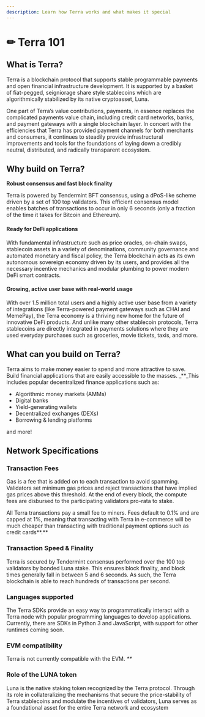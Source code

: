 ```yaml
---
description: Learn how Terra works and what makes it special
---
```


# ✏ Terra 101

## **What is Terra?**

Terra is a blockchain protocol that supports stable programmable payments and open financial infrastructure development. It is supported by a basket of fiat-pegged, seigniorage share style stablecoins which are algorithmically stabilized by its native cryptoasset, Luna.

One part of Terra’s value contributions, payments, in essence replaces the complicated payments value chain, including credit card networks, banks, and payment gateways with a single blockchain layer. In concert with the efficiencies that Terra has provided payment channels for both merchants and consumers, it continues to steadily provide infrastructural improvements and tools for the foundations of laying down a credibly neutral, distributed, and radically transparent ecosystem.

## **Why build on Terra?**

**Robust consensus and fast block finality**

Terra is powered by Tendermint BFT consensus, using a dPoS-like scheme driven by a set of 100 top validators. This efficient consensus model enables batches of transactions to occur in only 6 seconds \(only a fraction of the time it takes for Bitcoin and Ethereum\).

#### Ready for DeFi applications <a id="ready-for-defi-applications"></a>

With fundamental infrastructure such as price oracles, on-chain swaps, stablecoin assets in a variety of denominations, community governance and automated monetary and fiscal policy, the Terra blockchain acts as its own autonomous sovereign economy driven by its users, and provides all the necessary incentive mechanics and modular plumbing to power modern DeFi smart contracts.

#### Growing, active user base with real-world usage <a id="growing-active-user-base-with-real-world-usage"></a>

With over 1.5 million total users and a highly active user base from a variety of integrations \(like Terra-powered payment gateways such as CHAI and MemePay\), the Terra economy is a thriving new home for the future of innovative DeFi products. And unlike many other stablecoin protocols, Terra stablecoins are directly integrated in payments solutions where they are used everyday purchases such as groceries, movie tickets, taxis, and more.

## **What can you build on Terra?**

Terra aims to make money easier to spend and more attractive to save. Build financial applications that are easily accessible to the masses. _\*\*_This includes popular decentralized finance applications such as:

* Algorithmic money markets \(AMMs\) 
* Digital banks 
* Yield-generating wallets
* Decentralized exchanges \(DEXs\)
* Borrowing & lending platforms 

and more!

## **Network Specifications**

### **Transaction Fees**

Gas is a fee that is added on to each transaction to avoid spamming. Validators set minimum gas prices and reject transactions that have implied gas prices above this threshold. At the end of every block, the compute fees are disbursed to the participating validators pro-rata to stake.

All Terra transactions pay a small fee to miners. Fees default to 0.1% and are capped at 1%, meaning that transacting with Terra in e-commerce will be much cheaper than transacting with traditional payment options such as credit cards**.**

### **Transaction Speed & Finality**

Terra is secured by Tendermint consensus performed over the 100 top validators by bonded Luna stake. This ensures block finality, and block times generally fall in between 5 and 6 seconds. As such, the Terra blockchain is able to reach hundreds of transactions per second.

### **Languages supported**

The Terra SDKs provide an easy way to programmatically interact with a Terra node with popular programming languages to develop applications. Currently, there are SDKs in Python 3 and JavaScript, with support for other runtimes coming soon.

### **EVM compatibility**

Terra is not currently compatible with the EVM. _\*\*_

### **Role of the LUNA token**

Luna is the native staking token recognized by the Terra protocol. Through its role in collateralizing the mechanisms that secure the price-stability of Terra stablecoins and modulate the incentives of validators, Luna serves as a foundational asset for the entire Terra network and ecosystem

